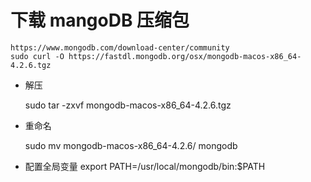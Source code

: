 # 下载 mangoDB 压缩包

    https://www.mongodb.com/download-center/community
    sudo curl -O https://fastdl.mongodb.org/osx/mongodb-macos-x86_64-4.2.6.tgz

- 解压

    sudo tar -zxvf mongodb-macos-x86_64-4.2.6.tgz

- 重命名

    sudo mv mongodb-macos-x86_64-4.2.6/ mongodb

- 配置全局变量
    export PATH=/usr/local/mongodb/bin:$PATH
